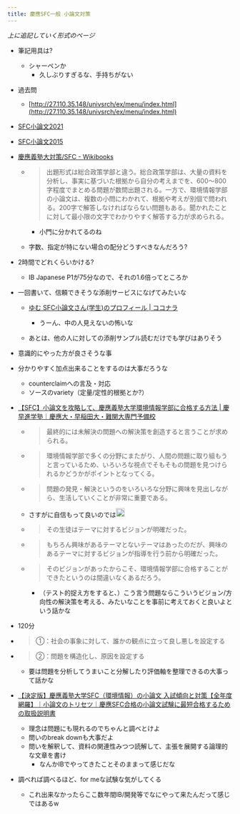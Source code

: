 ```yaml
---
title: 慶應SFC一般 小論文対策
---
```


*上に追記していく形式のページ*

* 筆記用具は?
  
  * シャーペンか
    * 久しぶりすぎるな、手持ちがない
* 過去問
  
  * [http://27.110.35.148/univsrch/ex/menu/index.html](http://27.110.35.148/univsrch/ex/menu/index.html)
* [SFC小論文2021](SFC%E5%B0%8F%E8%AB%96%E6%96%872021.md)

* [SFC小論文2015](SFC%E5%B0%8F%E8%AB%96%E6%96%872015.md)

* [慶應義塾大対策/SFC - Wikibooks](https://ja.wikibooks.org/wiki/慶應義塾大対策/SFC#小論文)
  
  * 
     > 
     > 出題形式は総合政策学部と違う。総合政策学部は、大量の資料を分析し、事実に基づいた根拠から自分の考えまでを、600～800字程度でまとめる問題が数問出題される。一方で、環境情報学部の小論文は、複数の小問にわかれて、根拠や考えが別個で問われる。200字で解答しなければならない問題もある。聞かれたことに対して最小限の文字でわかりやすく解答する力が求められる。
    
    * 小門に分かれてるのね
  * 字数、指定が特にない場合の配分どうすべきなんだろう?
* 2時間でどれくらいかける?
  
  * IB Japanese P1が75分なので、それの1.6倍ってところか
* 一回書いて、信頼できそうな添削サービスになげてみたいな
  
  * [ゆむ SFC小論文さん(学生)のプロフィール | ココナラ](https://coconala.com/users/1554916)
    
    * うーん、中の人見えないの怖いな
  * あとは、他の人に対しての添削サンプル読むだけでも学びはありそう

* 意識的にやった方が良さそうな事

* 分かりやすく加点出来ることをするのは大事だろうな
  
  * counterclaimへの言及・対応
  * ソースのvariety（定量/定性的根拠とか?）
* [【SFC】小論文を攻略して、慶應義塾大学環境情報学部に合格する方法 | 慶早進学塾｜慶應大・早稲田大・難関大専門予備校](https://keio-waseda.jp/environment-syouronnbunn/)
  
  * 
     > 
     > 最終的には未解決の問題への解決策を創造すると言うことが求められる。
  
  * 
     > 
     > 環境情報学部で多くの分野にまたがり、人間の問題に取り組もうと言っているため、いろいろな視点でそもそもの問題を見つけられるかどうかがポイントとなってくる。
  
  * 
     > 
     > 問題の発見・解決というのをいろいろな分野に興味を見出しながら、生活していくことが非常に重要である。
  
  * さすがに自信もって良いのでは<img src='https://scrapbox.io/api/pages/blu3mo-public/blu3mo/icon' alt='blu3mo.icon' height="19.5"/>
  * 
     > 
     > その生徒はテーマに対するビジョンが明確だった。
  
  * 
     > 
     > もちろん興味があるテーマとないテーマはあったのだが、興味のあるテーマに対するビジョンが指導を行う前から明確だった。
  
  * 
     > 
     > そのビジョンがあったからこそ、環境情報学部に合格することができたというのは間違いなくあるだろう。
    
    * （テスト的捉え方をすると、）こう言う問題ならこういうビジョン/方向性の解決策を考える、みたいなことを事前に考えておくと良いよという話かな
* 120分

* 
   > 
   > ①：社会の事象に対して、誰かの観点に立って良し悪しを設定する

* 
   > 
   > ②：問題を構造化し、原因を設定する
  
  * 要は問題を分析してうまいこと分解したり評価軸を整理できるの大事って話かな
* [【決定版】慶應義塾大学SFC（環境情報）の小論文 入試傾向と対策【全年度網羅】｜小論文のトリセツ｜慶應SFC合格の小論文試験に最短合格するための取扱説明書](https://shoronbun.jp/kakomon/sfc_kankyo)
  
  * 理念は問題にも現れるのでちゃんと調べとけよ
  * 問いのbreak downも大事だよ
  * 問いを解釈して、資料の関連性みつつ読解して、主張を展開する論理的な文章を書け
    * なんかIBでやってきたことそのままって感じだな
* 調べれば調べるほど、for meな試験な気がしてくる
  
  * これ出来なかったらここ数年間IB/開発等でなにやって来たんだって感じではあるw

